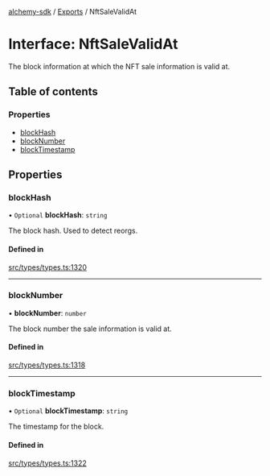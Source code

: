 [alchemy-sdk](../README.md) / [Exports](../modules.md) / NftSaleValidAt

# Interface: NftSaleValidAt

The block information at which the NFT sale information is valid at.

## Table of contents

### Properties

- [blockHash](NftSaleValidAt.md#blockhash)
- [blockNumber](NftSaleValidAt.md#blocknumber)
- [blockTimestamp](NftSaleValidAt.md#blocktimestamp)

## Properties

### blockHash

• `Optional` **blockHash**: `string`

The block hash. Used to detect reorgs.

#### Defined in

[src/types/types.ts:1320](https://github.com/alchemyplatform/alchemy-sdk-js/blob/ee5b9ee/src/types/types.ts#L1320)

___

### blockNumber

• **blockNumber**: `number`

The block number the sale information is valid at.

#### Defined in

[src/types/types.ts:1318](https://github.com/alchemyplatform/alchemy-sdk-js/blob/ee5b9ee/src/types/types.ts#L1318)

___

### blockTimestamp

• `Optional` **blockTimestamp**: `string`

The timestamp for the block.

#### Defined in

[src/types/types.ts:1322](https://github.com/alchemyplatform/alchemy-sdk-js/blob/ee5b9ee/src/types/types.ts#L1322)
